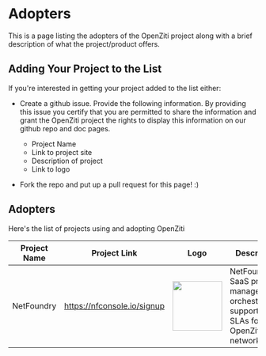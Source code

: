 # Adopters

This is a page listing the adopters of the OpenZiti project along with a brief description of what the project/product offers.

## Adding Your Project to the List

If you're interested in getting your project added to the list either:
* Create a github issue. Provide the following information. By providing this issue you certify that you are permitted to share the 
  information and grant the OpenZiti project the rights to display this information on our github repo and doc pages.

  * Project Name
  * Link to project site
  * Description of project
  * Link to logo
* Fork the repo and put up a pull request for this page! :)

## Adopters

Here's the list of projects using and adopting OpenZiti

| Project Name              | Project Link                                  | Logo     | Description     |
|---------------------------|-----------------------------------------------|----------|-----------------|
| NetFoundry                | https://nfconsole.io/signup                   | <img src="https://netfoundry.io/logos/Logo-Dark-Backgrounds.jpg" width="100px"> | NetFoundry SaaS provides management, orchestrations, support, and SLAs for OpenZiti networks. |


